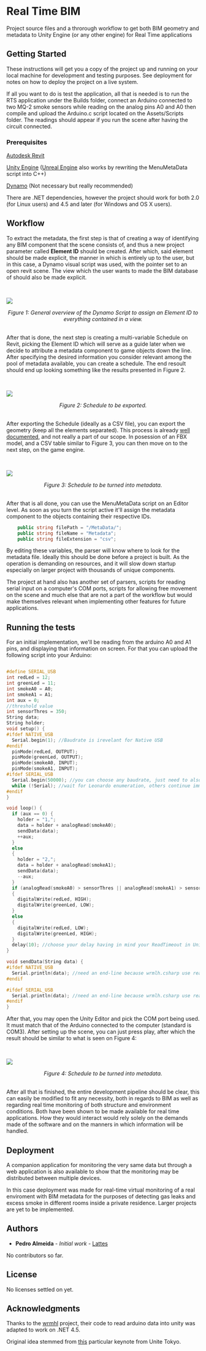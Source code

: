 # Real Time BIM

Project source files and a throrough workflow to get both BIM geometry and metadata to Unity Engine (or any other engine) for Real Time applications

## Getting Started

These instructions will get you a copy of the project up and running on your local machine for development and testing purposes. See deployment for notes on how to deploy the project on a live system.

If all you want to do is test the application, all that is needed is to run the RTS application under the Builds folder, connect an Arduino connected to two MQ-2 smoke sensors while reading on the analog pins A0 and A0 then compile and upload the Arduino.c script located on the Assets/Scripts folder. The readings should appear if you run the scene after having the circuit connected.

### Prerequisites

[Autodesk Revit](https://www.autodesk.com/products/revit/overview)

[Unity Engine](https://unity3d.com/pt) ([Unreal Engine](https://www.unrealengine.com/en-US/what-is-unreal-engine-4) also works by rewriting the MenuMetaData script into C++)

[Dynamo](http://dynamobim.org/) (Not necessary but really recommended)

There are .NET dependencies, however the project should work for both 2.0 (for Linux users) and 4.5 and later (for Windows and OS X users).

## Workflow

To extract the metadata, the first step is that of creating a way of identifying any BIM component that the scene consists of, and thus a new project parameter called <b>Element ID</b> should be created. After which, said element should be made explicit, the manner in which is entirely up to the user, but in this case, a Dynamo visual script was used, with the pointer set to an open revit scene. The view which the user wants to made the BIM database of should also be made explicit.

<br>
<p>
<img class="center" src="./Doc/DynamoScript.png" .center{
    display: block;
    margin-left: auto;
    margin-right: auto;
    width: 100%
}>

</p>
<center>
<i> 
Figure 1: General overview of the Dynamo Script to assign an Element ID to everything contained in a view.
</i>
</center>
<br>

After that is done, the next step is creating a multi-variable Schedule on Revit, picking the Element ID which will serve as a guide later when we decide to attribute a metadata component to game objects down the line. After specifying the desired information you consider relevant among the pool of metadata available, you can create a schedule. The end resoult should end up looking something like the results presented in Figure 2.

<br>
<p>
<img class="center" src="./Doc/Schedule.png" .center{
    display: block;
    margin-left: auto;
    margin-right: auto;
    width: 100%
}>

</p>
<center>
<i> 
Figure 2: Schedule to be exported.
</i>
</center>
<br>

After exporting the Schedule (ideally as a CSV file), you can export the geometry (keep all the elements separated). This process is already [well documented](https://knowledge.autodesk.com/support/revit-products/learn-explore/caas/beta/CloudHelp/cloudhelp/2016/ENU/Revit-DocumentPresent/files/GUID-C8038EFE-FB14-4591-85A1-8407B2BDDD0A-htm.html), and not really a part of our scope. In posession of an FBX model, and a CSV table similar to Figure 3, you can then move on to the next step, on the game engine.

<br>
<p>
<img class="center" src="./Doc/ScheduleExport.png" .center{
    display: block;
    margin-left: auto;
    margin-right: auto;
    width: 100%
}>
</p>
<center>
<i> 
Figure 3: Schedule to be turned into metadata.
</i>
</center>
<br>

After that is all done, you can use the MenuMetaData script on an Editor level. As soon as you turn the script active it'll assign the metadata component to the objects containing their respective IDs.

```cs
    public string filePath = "/MetaData/";
    public string fileName = "Metadata";
    public string fileExtension = "csv";
```

By editing these variables, the parser will know where to look for the metadata file. Ideally this should be done before a project is built. As the operation is demanding on resources, and it will slow down startup especially on larger project with thousands of unique components.

The project at hand also has another set of parsers, scripts for reading serial input on a computer's COM ports, scripts for allowing free movement on the scene and much else that are not a part of the workflow but would make themselves relevant when implementing other features for future applications.

## Running the tests

For an initial implementation, we'll be reading from the arduino A0 and A1 pins, and displaying that information on screen. For that you can upload the following script into your Arduino:

```c

#define SERIAL_USB
int redLed = 12;
int greenLed = 11;
int smokeA0 = A0;
int smokeA1 = A1;
int aux = 0;
//threshold value
int sensorThres = 350;
String data;
String holder;
void setup() {
#ifdef NATIVE_USB
  Serial.begin(1); //Baudrate is irevelant for Native USB
#endif
  pinMode(redLed, OUTPUT);
  pinMode(greenLed, OUTPUT);
  pinMode(smokeA0, INPUT);
  pinMode(smokeA1, INPUT);
#ifdef SERIAL_USB
  Serial.begin(50000); //you can choose any baudrate, just need to also change it in Unity.
  while (!Serial); //wait for Leonardo enumeration, others continue immediately
#endif
}

void loop() {
  if (aux == 0) {
    holder = "1,";
    data = holder + analogRead(smokeA0);
    sendData(data);
    ++aux;
  }
  else
  {
    holder = "2,";
    data = holder + analogRead(smokeA1);
    sendData(data);
    --aux;
  }
  if (analogRead(smokeA0) > sensorThres || analogRead(smokeA1) > sensorThres)
  {
    digitalWrite(redLed, HIGH);
    digitalWrite(greenLed, LOW);
  }
  else
  {
    digitalWrite(redLed, LOW);
    digitalWrite(greenLed, HIGH);
  }
  delay(10); //choose your delay having in mind your ReadTimeout in Unity3D
}

void sendData(String data) {
#ifdef NATIVE_USB
  Serial.println(data); //need an end-line because wrmlh.csharp use readLine method to receive data
#endif

#ifdef SERIAL_USB
  Serial.println(data); //need an end-line because wrmlh.csharp use readLine method to receive data
#endif
}

```

After that, you may open the Unity Editor and pick the COM port being used. It must match that of the Arduino connected to the computer (standard is COM3). After setting up the scene, you can just press play, after which the result should be similar to what is seen on Figure 4:

<br>
<p>
<img class="center" src="./Doc/Unity Test.png" .center{
    display: block;
    margin-left: auto;
    margin-right: auto;
    width: 100%
}>
</p>
<center>
<i> 
Figure 4: Schedule to be turned into metadata.
</i>
</center>
<br>

After all that is finished, the entire development pipeline should be clear, this can easily be modified to fit any necessity, both in regards to BIM as well as regarding real time monitoring of both structure and environment conditions. Both have been shown to be made available for real time applications. How they would interact would rely solely on the demands made of the software and on the manners in which information will be handled.

## Deployment

A companion application for monitoring the very same data but through a web application is also available to show that the monitoring may be distributed between multiple devices.

In this case deployment was made for real-time virtual monitoring of a real enviroment with BIM metadata for the purposes of detecting gas leaks and excess smoke in different rooms inside a private residence. Larger projects are yet to be implemented.

## Authors

* **Pedro Almeida** - *Initial work* - [Lattes](http://lattes.cnpq.br/8656611810548195)

No contributors so far.

## License

No licenses settled on yet.

## Acknowledgments

Thanks to the [wrmhl](https://github.com/relativty/wrmhl) project, their code to read arduino data into unity was adapted to work on .NET 4.5.

Original idea stemmed from [this](https://www.youtube.com/watch?v=fZ-19ashzKI) particular keynote from Unite Tokyo.
